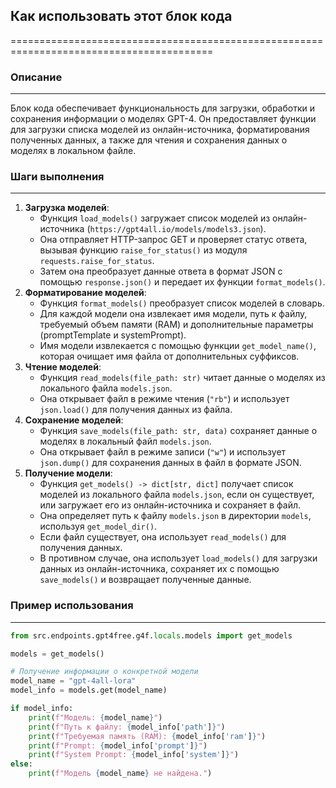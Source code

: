 ## Как использовать этот блок кода
=========================================================================================

### Описание
-------------------------
Блок кода обеспечивает функциональность для загрузки, обработки и сохранения информации о моделях GPT-4. Он предоставляет функции для загрузки списка моделей из онлайн-источника, форматирования полученных данных, а также для чтения и сохранения данных о моделях в локальном файле. 

### Шаги выполнения
-------------------------
1. **Загрузка моделей**: 
    - Функция `load_models()` загружает список моделей из онлайн-источника (`https://gpt4all.io/models/models3.json`). 
    - Она отправляет HTTP-запрос GET и проверяет статус ответа, вызывая функцию `raise_for_status()` из модуля `requests.raise_for_status`. 
    - Затем она преобразует данные ответа в формат JSON с помощью `response.json()` и передает их функции `format_models()`. 
2. **Форматирование моделей**: 
    - Функция `format_models()` преобразует список моделей в словарь. 
    - Для каждой модели она извлекает имя модели, путь к файлу, требуемый объем памяти (RAM) и дополнительные параметры (promptTemplate и systemPrompt). 
    - Имя модели извлекается с помощью функции `get_model_name()`, которая очищает имя файла от дополнительных суффиксов. 
3. **Чтение моделей**:
    - Функция `read_models(file_path: str)` читает данные о моделях из локального файла `models.json`.
    - Она открывает файл в режиме чтения (`"rb"`) и использует `json.load()` для получения данных из файла.
4. **Сохранение моделей**:
    - Функция `save_models(file_path: str, data)` сохраняет данные о моделях в локальный файл `models.json`.
    - Она открывает файл в режиме записи (`"w"`) и использует `json.dump()` для сохранения данных в файл в формате JSON.
5. **Получение модели**:
    - Функция `get_models() -> dict[str, dict]` получает список моделей из локального файла `models.json`, если он существует, или загружает его из онлайн-источника и сохраняет в файл.
    - Она определяет путь к файлу `models.json` в директории `models`, используя `get_model_dir()`.
    - Если файл существует, она использует `read_models()` для получения данных. 
    - В противном случае, она использует `load_models()` для загрузки данных из онлайн-источника, сохраняет их с помощью `save_models()` и возвращает полученные данные.

### Пример использования
-------------------------

```python
from src.endpoints.gpt4free.g4f.locals.models import get_models

models = get_models()

# Получение информации о конкретной модели
model_name = "gpt-4all-lora"
model_info = models.get(model_name)

if model_info:
    print(f"Модель: {model_name}")
    print(f"Путь к файлу: {model_info['path']}")
    print(f"Требуемая память (RAM): {model_info['ram']}")
    print(f"Prompt: {model_info['prompt']}")
    print(f"System Prompt: {model_info['system']}")
else:
    print(f"Модель {model_name} не найдена.")
```